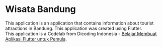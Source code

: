 # Wisata Bandung

This application is an application that contains information about tourist attractions in Bandung. This application was created using Flutter.\
This application is a Codelab from Dicoding Indonesia - [Belajar Membuat Aplikasi Flutter untuk Pemula](https://www.dicoding.com/academies/159).
